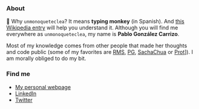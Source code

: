 ### About

🐒 Why `unmonoqueteclea`? It means **typing monkey** (in Spanish).
And [this Wikipedia
entry](https://en.wikipedia.org/wiki/Infinite_monkey_theorem) will
help you understand it. Although you will find me everywhere as
`unmonoqueteclea`, my name is **Pablo González Carrizo**.

Most of my knowledge comes from other people that made her thoughts
and code public (some of my favorites are [RMS](https://stallman.org),
[PG](http://www.paulgraham.com/),
[SachaChua](https://sachachua.com/blog/) or
[Prot](https://protesilaos.com/)]). I am morally obliged to do my bit.

### Find me

- [My personal webpage](https://unmonoqueteclea.github.io/)
- [LinkedIn](https://www.linkedin.com/in/pgonzalezcarrizo/)
- [Twitter](https://twitter.com/unmonoqueteclea)
